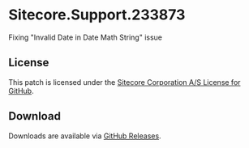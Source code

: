 # Sitecore.Support.233873
Fixing &quot;Invalid Date in Date Math String&quot; issue

## License  
This patch is licensed under the [Sitecore Corporation A/S License for GitHub](https://github.com/sitecoresupport/Sitecore.Support.233873/blob/master/LICENSE).  

## Download  
Downloads are available via [GitHub Releases](https://github.com/sitecoresupport/Sitecore.Support.233873/releases).  
